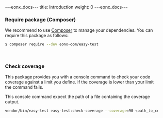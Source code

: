 ---eonx_docs---
title: Introduction
weight: 0
---eonx_docs---

### Require package (Composer)

We recommend to use [Composer][1] to manage your dependencies. You can require this package as follows:

```bash
$ composer require --dev eonx-com/easy-test
```

<br>

### Check coverage

This package provides you with a console command to check your code coverage against a limit you define. If the coverage
is lower than your limit the command fails.

This console command expect the path of a file containing the coverage output.

```bash
vendor/bin/easy-test easy-test:check-coverage --coverage=90 <path_to_coverage_output_file>
```

[1]: https://getcomposer.org/
